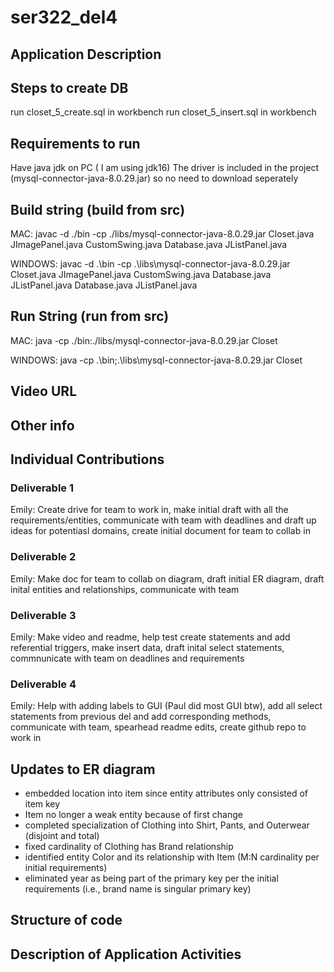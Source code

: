 # ser322_del4

## Application Description

## Steps to create DB
run closet_5_create.sql in workbench
run closet_5_insert.sql in workbench

## Requirements to run
Have java jdk on PC ( I am using jdk16)
The driver is included in the project (mysql-connector-java-8.0.29.jar) so no need to download seperately

## Build string (build from src)
MAC: javac -d ./bin -cp  ./libs/mysql-connector-java-8.0.29.jar  Closet.java JImagePanel.java CustomSwing.java Database.java JListPanel.java

WINDOWS: javac -d .\bin -cp .\libs\mysql-connector-java-8.0.29.jar Closet.java JImagePanel.java CustomSwing.java Database.java JListPanel.java Database.java JListPanel.java

## Run String (run from src)
MAC: java -cp ./bin:./libs/mysql-connector-java-8.0.29.jar Closet

WINDOWS: java -cp .\bin;.\libs\mysql-connector-java-8.0.29.jar Closet

## Video URL

## Other info

## Individual Contributions
### Deliverable 1
Emily: Create drive for team to work in, make initial draft with all the requirements/entities, communicate with team with deadlines and draft up ideas for potentiasl domains, create initial document for team to collab in

### Deliverable 2
Emily: Make doc for team to collab on diagram, draft initial ER diagram, draft inital entities and relationships, communicate with team

### Deliverable 3
Emily: Make video and readme, help test create statements and add referential triggers, make insert data, draft inital select statements, commnunicate with team on deadlines and requirements

### Deliverable 4
Emily: Help with adding labels to GUI (Paul did most GUI btw), add all select statements from previous del and add corresponding methods, communicate with team, spearhead readme edits, create github repo to work in

## Updates to ER diagram
- embedded location into item since entity attributes only consisted of item key
- Item no longer a weak entity because of first change
- completed specialization of Clothing into Shirt, Pants, and Outerwear (disjoint and total)
- fixed cardinality of Clothing has Brand relationship
- identified entity Color and its relationship with Item (M:N cardinality per initial requirements)
- eliminated year as being part of the primary key per the initial requirements (i.e., brand name is singular primary key)

## Structure of code

## Description of Application Activities
